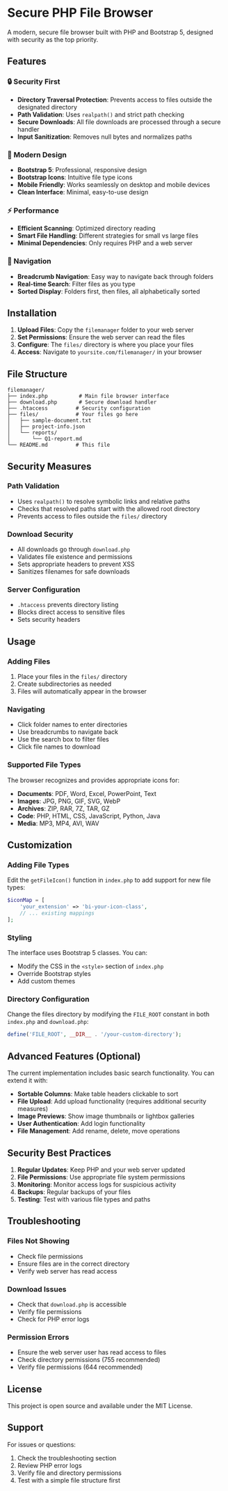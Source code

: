 # Secure PHP File Browser

A modern, secure file browser built with PHP and Bootstrap 5, designed with security as the top priority.

## Features

### 🔒 Security First
- **Directory Traversal Protection**: Prevents access to files outside the designated directory
- **Path Validation**: Uses `realpath()` and strict path checking
- **Secure Downloads**: All file downloads are processed through a secure handler
- **Input Sanitization**: Removes null bytes and normalizes paths

### 🎨 Modern Design
- **Bootstrap 5**: Professional, responsive design
- **Bootstrap Icons**: Intuitive file type icons
- **Mobile Friendly**: Works seamlessly on desktop and mobile devices
- **Clean Interface**: Minimal, easy-to-use design

### ⚡ Performance
- **Efficient Scanning**: Optimized directory reading
- **Smart File Handling**: Different strategies for small vs large files
- **Minimal Dependencies**: Only requires PHP and a web server

### 🧭 Navigation
- **Breadcrumb Navigation**: Easy way to navigate back through folders
- **Real-time Search**: Filter files as you type
- **Sorted Display**: Folders first, then files, all alphabetically sorted

## Installation

1. **Upload Files**: Copy the `filemanager` folder to your web server
2. **Set Permissions**: Ensure the web server can read the files
3. **Configure**: The `files/` directory is where you place your files
4. **Access**: Navigate to `yoursite.com/filemanager/` in your browser

## File Structure

```
filemanager/
├── index.php          # Main file browser interface
├── download.php       # Secure download handler
├── .htaccess         # Security configuration
├── files/            # Your files go here
│   ├── sample-document.txt
│   ├── project-info.json
│   └── reports/
│       └── Q1-report.md
└── README.md         # This file
```

## Security Measures

### Path Validation
- Uses `realpath()` to resolve symbolic links and relative paths
- Checks that resolved paths start with the allowed root directory
- Prevents access to files outside the `files/` directory

### Download Security
- All downloads go through `download.php`
- Validates file existence and permissions
- Sets appropriate headers to prevent XSS
- Sanitizes filenames for safe downloads

### Server Configuration
- `.htaccess` prevents directory listing
- Blocks direct access to sensitive files
- Sets security headers

## Usage

### Adding Files
1. Place your files in the `files/` directory
2. Create subdirectories as needed
3. Files will automatically appear in the browser

### Navigating
- Click folder names to enter directories
- Use breadcrumbs to navigate back
- Use the search box to filter files
- Click file names to download

### Supported File Types
The browser recognizes and provides appropriate icons for:
- **Documents**: PDF, Word, Excel, PowerPoint, Text
- **Images**: JPG, PNG, GIF, SVG, WebP
- **Archives**: ZIP, RAR, 7Z, TAR, GZ
- **Code**: PHP, HTML, CSS, JavaScript, Python, Java
- **Media**: MP3, MP4, AVI, WAV

## Customization

### Adding File Types
Edit the `getFileIcon()` function in `index.php` to add support for new file types:

```php
$iconMap = [
    'your_extension' => 'bi-your-icon-class',
    // ... existing mappings
];
```

### Styling
The interface uses Bootstrap 5 classes. You can:
- Modify the CSS in the `<style>` section of `index.php`
- Override Bootstrap styles
- Add custom themes

### Directory Configuration
Change the files directory by modifying the `FILE_ROOT` constant in both `index.php` and `download.php`:

```php
define('FILE_ROOT', __DIR__ . '/your-custom-directory');
```

## Advanced Features (Optional)

The current implementation includes basic search functionality. You can extend it with:

- **Sortable Columns**: Make table headers clickable to sort
- **File Upload**: Add upload functionality (requires additional security measures)
- **Image Previews**: Show image thumbnails or lightbox galleries
- **User Authentication**: Add login functionality
- **File Management**: Add rename, delete, move operations

## Security Best Practices

1. **Regular Updates**: Keep PHP and your web server updated
2. **File Permissions**: Use appropriate file system permissions
3. **Monitoring**: Monitor access logs for suspicious activity
4. **Backups**: Regular backups of your files
5. **Testing**: Test with various file types and paths

## Troubleshooting

### Files Not Showing
- Check file permissions
- Ensure files are in the correct directory
- Verify web server has read access

### Download Issues
- Check that `download.php` is accessible
- Verify file permissions
- Check for PHP error logs

### Permission Errors
- Ensure the web server user has read access to files
- Check directory permissions (755 recommended)
- Verify file permissions (644 recommended)

## License

This project is open source and available under the MIT License.

## Support

For issues or questions:
1. Check the troubleshooting section
2. Review PHP error logs
3. Verify file and directory permissions
4. Test with a simple file structure first

